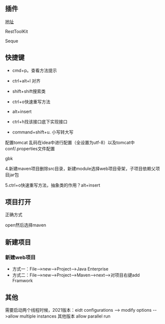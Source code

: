 ## 插件

[地址](https://blog.csdn.net/HuoqilinHeiqiji/article/details/86622154)

RestToolKit

Seque

## 快捷键

* cmd+p。查看方法提示

* ctrl+alt+l 对齐

* shift+shift搜索类

* ctrl+o快速重写方法

* alt+insert

* ctrl+h找该接口底下实现接口
* command+shift+u. 小写转大写



配置tomcat   乱码在idea中进行配置（全设置为utf-8）以及tomcat中conf/.properties文件配置

gbk

4.新建maven项目删除src目录，新建module选择web项目骨架，子项目依赖父项目jar包

5.ctrl+o快速重写方法，抽象类的作用？alt+insert

## 项目打开

正确方式

open然后选择maven

## 新建项目

### 新建web项目

* 方式一：File-->new-->Project-->Java Enterprise
* 方式二：File-->new-->Project-->Maven-->next-->对项目右键add Framwork

## 其他

需要启动两个线程时候，2021版本：eidt configurations --> modify options -->allow multiple instances 其他版本 allow parallel run